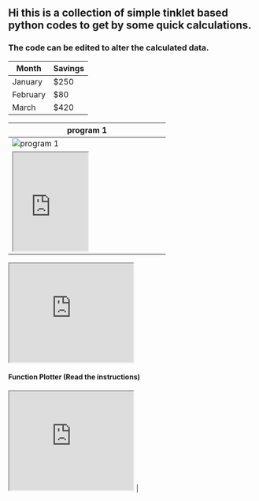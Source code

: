 ## Hi this is a collection of simple tinklet based python codes to get by some quick calculations.
### The code can be edited to alter the calculated data.

| Month    | Savings |
| -------- | ------- |
| January  | $250    |
| February | $80     |
| March    | $420    |


| program 1 |
| --------- |
|![program 1](https://github.com/siddharth-143/Tinklet-Codes/blob/main) |
| <iframe src="https://trinket.io/embed/glowscript/f7dbcac96e?toggleCode=true&start=result" width="50%" height="200" frameborder="1" marginwidth="0" marginheight="0" allowfullscreen></iframe> |

<iframe src="https://trinket.io/embed/glowscript/f7dbcac96e?toggleCode=true&start=result" width="50%" height="200" frameborder="1" marginwidth="0" marginheight="0" allowfullscreen></iframe> 

#### Function Plotter (Read the instructions)
<iframe src="https://trinket.io/embed/glowscript/2029cfd294?toggleCode=true&start=result&showInstructions=true" width="50%" height="200" frameborder="1" marginwidth="0" marginheight="0" allowfullscreen></iframe> |